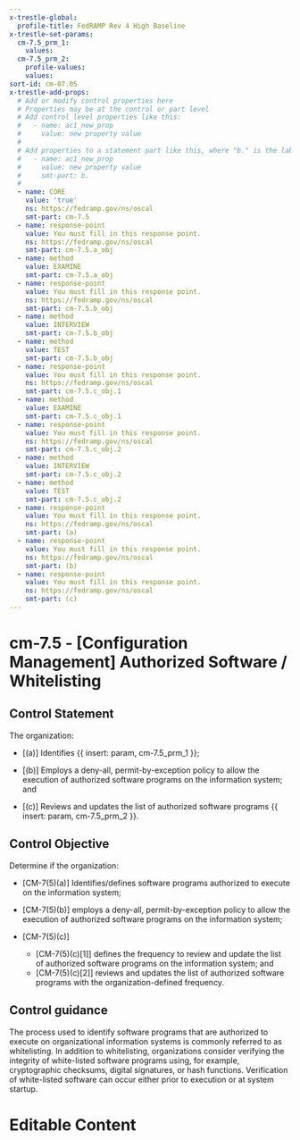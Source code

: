 ```yaml
---
x-trestle-global:
  profile-title: FedRAMP Rev 4 High Baseline
x-trestle-set-params:
  cm-7.5_prm_1:
    values:
  cm-7.5_prm_2:
    profile-values:
    values:
sort-id: cm-07.05
x-trestle-add-props:
  # Add or modify control properties here
  # Properties may be at the control or part level
  # Add control level properties like this:
  #   - name: ac1_new_prop
  #     value: new property value
  #
  # Add properties to a statement part like this, where "b." is the label of the target statement part
  #   - name: ac1_new_prop
  #     value: new property value
  #     smt-part: b.
  #
  - name: CORE
    value: 'true'
    ns: https://fedramp.gov/ns/oscal
    smt-part: cm-7.5
  - name: response-point
    value: You must fill in this response point.
    ns: https://fedramp.gov/ns/oscal
    smt-part: cm-7.5.a_obj
  - name: method
    value: EXAMINE
    smt-part: cm-7.5.a_obj
  - name: response-point
    value: You must fill in this response point.
    ns: https://fedramp.gov/ns/oscal
    smt-part: cm-7.5.b_obj
  - name: method
    value: INTERVIEW
    smt-part: cm-7.5.b_obj
  - name: method
    value: TEST
    smt-part: cm-7.5.b_obj
  - name: response-point
    value: You must fill in this response point.
    ns: https://fedramp.gov/ns/oscal
    smt-part: cm-7.5.c_obj.1
  - name: method
    value: EXAMINE
    smt-part: cm-7.5.c_obj.1
  - name: response-point
    value: You must fill in this response point.
    ns: https://fedramp.gov/ns/oscal
    smt-part: cm-7.5.c_obj.2
  - name: method
    value: INTERVIEW
    smt-part: cm-7.5.c_obj.2
  - name: method
    value: TEST
    smt-part: cm-7.5.c_obj.2
  - name: response-point
    value: You must fill in this response point.
    ns: https://fedramp.gov/ns/oscal
    smt-part: (a)
  - name: response-point
    value: You must fill in this response point.
    ns: https://fedramp.gov/ns/oscal
    smt-part: (b)
  - name: response-point
    value: You must fill in this response point.
    ns: https://fedramp.gov/ns/oscal
    smt-part: (c)
---
```


# cm-7.5 - \[Configuration Management\] Authorized Software / Whitelisting

## Control Statement

The organization:

- \[(a)\] Identifies {{ insert: param, cm-7.5_prm_1 }};

- \[(b)\] Employs a deny-all, permit-by-exception policy to allow the execution of authorized software programs on the information system; and

- \[(c)\] Reviews and updates the list of authorized software programs {{ insert: param, cm-7.5_prm_2 }}.

## Control Objective

Determine if the organization:

- \[CM-7(5)(a)\] Identifies/defines software programs authorized to execute on the information system;

- \[CM-7(5)(b)\] employs a deny-all, permit-by-exception policy to allow the execution of authorized software programs on the information system;

- \[CM-7(5)(c)\]

  - \[CM-7(5)(c)[1]\] defines the frequency to review and update the list of authorized software programs on the information system; and
  - \[CM-7(5)(c)[2]\] reviews and updates the list of authorized software programs with the organization-defined frequency.

## Control guidance

The process used to identify software programs that are authorized to execute on organizational information systems is commonly referred to as whitelisting. In addition to whitelisting, organizations consider verifying the integrity of white-listed software programs using, for example, cryptographic checksums, digital signatures, or hash functions. Verification of white-listed software can occur either prior to execution or at system startup.

# Editable Content

<!-- Make additions and edits below -->
<!-- The above represents the contents of the control as received by the profile, prior to additions. -->
<!-- If the profile makes additions to the control, they will appear below. -->
<!-- The above markdown may not be edited but you may edit the content below, and/or introduce new additions to be made by the profile. -->
<!-- If there is a yaml header at the top, parameter values may be edited. Use --set-parameters to incorporate the changes during assembly. -->
<!-- The content here will then replace what is in the profile for this control, after running profile-assemble. -->
<!-- The added parts in the profile for this control are below.  You may edit them and/or add new ones. -->
<!-- Each addition must have a heading either of the form ## Control my_addition_name -->
<!-- or ## Part a. (where the a. refers to one of the control statement labels.) -->
<!-- "## Control" parts are new parts added after the statement part. -->
<!-- "## Part" parts are new parts added into the top-level statement part with that label. -->
<!-- Subparts may be added with nested hash levels of the form ### My Subpart Name -->
<!-- underneath the parent ## Control or ## Part being added -->
<!-- See https://ibm.github.io/compliance-trestle/tutorials/ssp_profile_catalog_authoring/ssp_profile_catalog_authoring for guidance. -->

